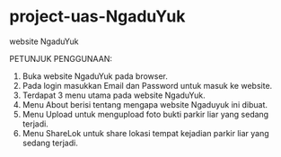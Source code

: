 # project-uas-NgaduYuk
website NgaduYuk

PETUNJUK PENGGUNAAN:
1. Buka website NgaduYuk pada browser.
2. Pada login masukkan Email dan Password untuk masuk ke website.
3. Terdapat 3 menu utama pada website NgaduYuk.
4. Menu About berisi tentang mengapa website Ngaduyuk ini dibuat.
5. Menu Upload untuk mengupload foto bukti parkir liar yang sedang terjadi.
6. Menu ShareLok untuk share lokasi tempat kejadian parkir liar yang sedang terjadi.
